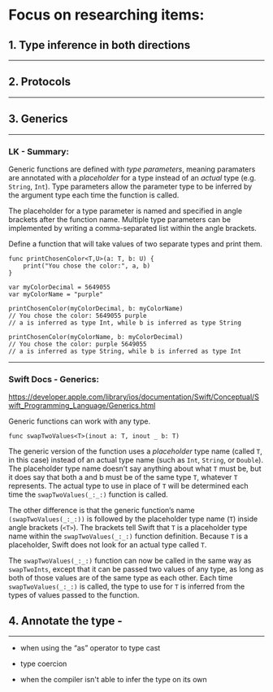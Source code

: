 # Focus on researching items:

## 1. Type inference in both directions
_________________________


## 2. Protocols
_________________________



## 3. Generics
_________________________

### LK - Summary:
Generic functions are defined with *type parameters*, meaning paramaters are annotated with a *placeholder* for a type instead of an *actual* type (e.g. `String`, `Int`). Type parameters allow the parameter type to be inferred by the argument type each time the function is called.

The placeholder for a type parameter is named and specified in angle brackets after the function name. Multiple type parameters can be implemented by writing a comma-separated list within the angle brackets.

Define a function that will take values of two separate types and print them.
```
func printChosenColor<T,U>(a: T, b: U) {
    print("You chose the color:", a, b)
}

var myColorDecimal = 5649055
var myColorName = "purple"

printChosenColor(myColorDecimal, b: myColorName)
// You chose the color: 5649055 purple
// a is inferred as type Int, while b is inferred as type String

printChosenColor(myColorName, b: myColorDecimal)
// You chose the color: purple 5649055
// a is inferred as type String, while b is inferred as type Int
```

--------------------------------------
### Swift Docs -  Generics:
https://developer.apple.com/library/ios/documentation/Swift/Conceptual/Swift_Programming_Language/Generics.html

Generic functions can work with any type.

`func swapTwoValues<T>(inout a: T, inout _ b: T)`

The generic version of the function uses a *placeholder* type name (called `T`, in this case) instead of an actual type name (such as `Int`, `String`, or `Double`). The placeholder type name doesn’t say anything about what `T` must be, but it does say that both a and b must be of the same type `T`, whatever `T` represents. The actual type to use in place of `T` will be determined each time the `swapTwoValues(_:_:)` function is called.

The other difference is that the generic function’s name `(swapTwoValues(_:_:))` is followed by the placeholder type name (`T`) inside angle brackets (`<T>`). The brackets tell Swift that `T` is a placeholder type name within the `swapTwoValues(_:_:)` function definition. Because `T` is a placeholder, Swift does not look for an actual type called `T`.

The `swapTwoValues(_:_:)` function can now be called in the same way as `swapTwoInts`, except that it can be passed two values of any type, as long as both of those values are of the same type as each other. Each time `swapTwoValues(_:_:)` is called, the type to use for `T` is inferred from the types of values passed to the function.

## 4. Annotate the type -
_________________________

  + when using the “as” operator to type cast

  + type coercion

  + when the compiler isn't able to infer the type on its own